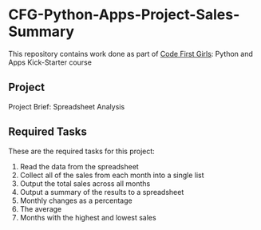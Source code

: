 # CFG-Python-Apps-Project-Sales-Summary
This repository contains work done as part of [Code First Girls](https://codefirstgirls.com/): Python and Apps Kick-Starter course 

## Project
Project Brief: Spreadsheet Analysis

## Required Tasks
These are the required tasks for this project:
1. Read the data from the spreadsheet
2. Collect all of the sales from each month into a single list
3. Output the total sales across all months
4. Output a summary of the results to a spreadsheet
6. Monthly changes as a percentage
7. The average
8. Months with the highest and lowest sales
